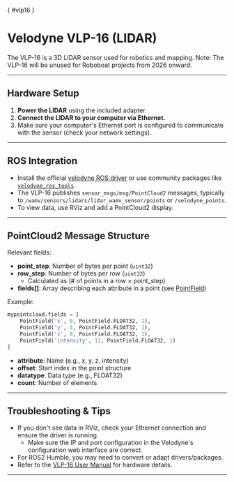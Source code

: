 [](){ #vlp16 }
# Velodyne VLP-16 (LIDAR)

The VLP-16 is a 3D LIDAR sensor used for robotics and mapping. Note: The VLP-16 will be unused for Roboboat projects from 2026 onward.

---

## Hardware Setup

1. **Power the LIDAR** using the included adapter.
2. **Connect the LIDAR to your computer via Ethernet.**
3. Make sure your computer's Ethernet port is configured to communicate with the sensor (check your network settings).

---

## ROS Integration

- Install the official [velodyne ROS driver](http://wiki.ros.org/velodyne) or use community packages like [`velodyne_ros_tools`](https://github.com/Ikhyeon-Cho/velodyne_ros_tools).
- The VLP-16 publishes `sensor_msgs/msg/PointCloud2` messages, typically to `/wamv/sensors/lidars/lidar_wamv_sensor/points` or `/velodyne_points`.
- To view data, use RViz and add a PointCloud2 display.

---

## PointCloud2 Message Structure

Relevant fields:
- **point_step**: Number of bytes per point (`uint32`)
- **row_step**: Number of bytes per row (`uint32`)
  - Calculated as (# of points in a row × point_step)
- **fields[]**: Array describing each attribute in a point (see [PointField](http://docs.ros.org/en/noetic/api/sensor_msgs/html/msg/PointField.html))

Example:
```python
mypointcloud.fields = [
	PointField('x', 0, PointField.FLOAT32, 1),
	PointField('y', 4, PointField.FLOAT32, 1),
	PointField('z', 8, PointField.FLOAT32, 1),
	PointField('intensity', 12, PointField.FLOAT32, 1)
]
```
- **attribute**: Name (e.g., x, y, z, intensity)
- **offset**: Start index in the point structure
- **datatype**: Data type (e.g., FLOAT32)
- **count**: Number of elements

---

## Troubleshooting & Tips

- If you don't see data in RViz, check your Ethernet connection and ensure the driver is running.
    - Make sure the IP and port configuration in the Velodyne's configuration web interface are correct.
- For ROS2 Humble, you may need to convert or adapt drivers/packages.
- Refer to the [VLP-16 User Manual](https://docs.clearpathrobotics.com/assets/files/clearpath_robotics_029029-TDS2-00b7913d65b51a841cb5dc6c2b711487.pdf) for hardware details.

---
